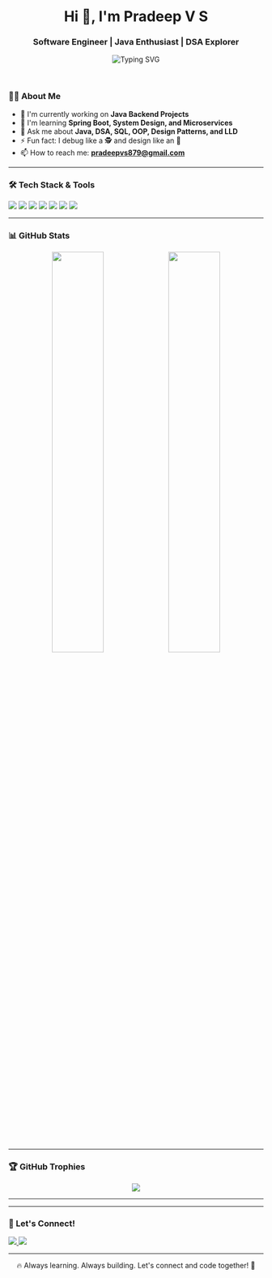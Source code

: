 <h1 align="center">Hi 👋, I'm Pradeep V S</h1>
<h3 align="center">Software Engineer | Java Enthusiast | DSA Explorer</h3>

<p align="center">
  <img src="https://readme-typing-svg.herokuapp.com?font=Roboto&size=20&pause=1000&color=00F700&center=true&vCenter=true&width=520&lines=Passionate%20about%20building%20Scalable%20Solutions;Love%20Java%20%7C%20DSA%20%7C%20SQL;Let's%20solve%20real-world%20problems%20together!" alt="Typing SVG" />
</p>

<br>

### 👨‍💻 About Me
- 🔭 I'm currently working on **Java Backend Projects**  
- 🌱 I'm learning **Spring Boot, System Design, and Microservices**  
- 💬 Ask me about **Java, DSA, SQL, OOP, Design Patterns, and LLD**  
- ⚡ Fun fact: I debug like a :detective: and design like an :art:  
- 📫 How to reach me: **pradeepvs879@gmail.com**

---

### 🛠️ Tech Stack & Tools
<p align="left">
  <img src="https://img.shields.io/badge/Java-ED8B00?style=for-the-badge&logo=java&logoColor=white"/>
  <img src="https://img.shields.io/badge/DSA-00599C?style=for-the-badge"/>
  <img src="https://img.shields.io/badge/MySQL-4479A1?style=for-the-badge&logo=mysql&logoColor=white"/>
  <img src="https://img.shields.io/badge/Spring_Boot-6DB33F?style=for-the-badge&logo=spring-boot&logoColor=white"/>
  <img src="https://img.shields.io/badge/Git-F05032?style=for-the-badge&logo=git&logoColor=white"/>
  <img src="https://img.shields.io/badge/GitHub-181717?style=for-the-badge&logo=github&logoColor=white"/>
  <img src="https://img.shields.io/badge/IntelliJ_IDEA-000000?style=for-the-badge&logo=intellij-idea&logoColor=white"/>
</p>

---

### 📊 GitHub Stats
<p align="center">
  <img src="https://github-readme-stats.vercel.app/api?username=Pradeepvs879&show_icons=true&theme=radical" width="45%" />
  <img src="https://github-readme-streak-stats.herokuapp.com/?user=Pradeepvs879&theme=radical" width="45%"/>
</p>

---

### 🏆 GitHub Trophies
<p align="center">
  <img src="https://github-profile-trophy.vercel.app/?username=Pradeepvs879&theme=onedark&row=1&column=6" />
</p>

---

---

### 🤝 Let's Connect!
<p align="left">
  <a href="https://www.linkedin.com/in/pradeep-v-s-bb3bb7123/" target="_blank">
    <img src="https://img.shields.io/badge/LinkedIn-blue?style=for-the-badge&logo=linkedin&logoColor=white" />
  </a>
  <a href="mailto:pradeepvs879@gmail.com">
    <img src="https://img.shields.io/badge/Gmail-D14836?style=for-the-badge&logo=gmail&logoColor=white" />
  </a>
</p>

---

<p align="center">🔥 Always learning. Always building. Let's connect and code together! 🚀</p>
